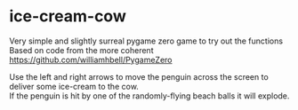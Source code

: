 # ice-cream-cow

Very simple and slightly surreal pygame zero game to try out the functions
Based on code from the more coherent https://github.com/williamhbell/PygameZero

Use the left and right arrows to move the penguin across the screen to deliver some ice-cream to the cow.  
If the penguin is hit by one of the randomly-flying beach balls it will explode.

